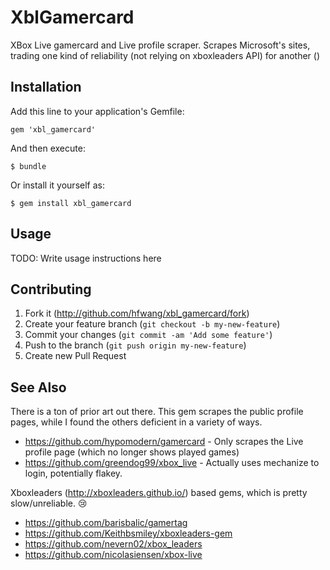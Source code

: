 # XblGamercard

XBox Live gamercard and Live profile scraper. Scrapes Microsoft's sites, trading
one kind of reliability (not relying on xboxleaders API) for another ()

## Installation

Add this line to your application's Gemfile:

    gem 'xbl_gamercard'

And then execute:

    $ bundle

Or install it yourself as:

    $ gem install xbl_gamercard

## Usage

TODO: Write usage instructions here

## Contributing

1. Fork it (http://github.com/hfwang/xbl_gamercard/fork)
2. Create your feature branch (`git checkout -b my-new-feature`)
3. Commit your changes (`git commit -am 'Add some feature'`)
4. Push to the branch (`git push origin my-new-feature`)
5. Create new Pull Request

## See Also

There is a ton of prior art out there. This gem scrapes the public profile
pages, while I found the others deficient in a variety of ways.

* https://github.com/hypomodern/gamercard - Only scrapes the Live profile page
  (which no longer shows played games)
* https://github.com/greendog99/xbox_live - Actually uses mechanize to login,
  potentially flakey.

Xboxleaders (http://xboxleaders.github.io/) based gems, which is pretty
slow/unreliable. :cry:
* https://github.com/barisbalic/gamertag
* https://github.com/Keithbsmiley/xboxleaders-gem
* https://github.com/nevern02/xbox_leaders
* https://github.com/nicolasiensen/xbox-live
